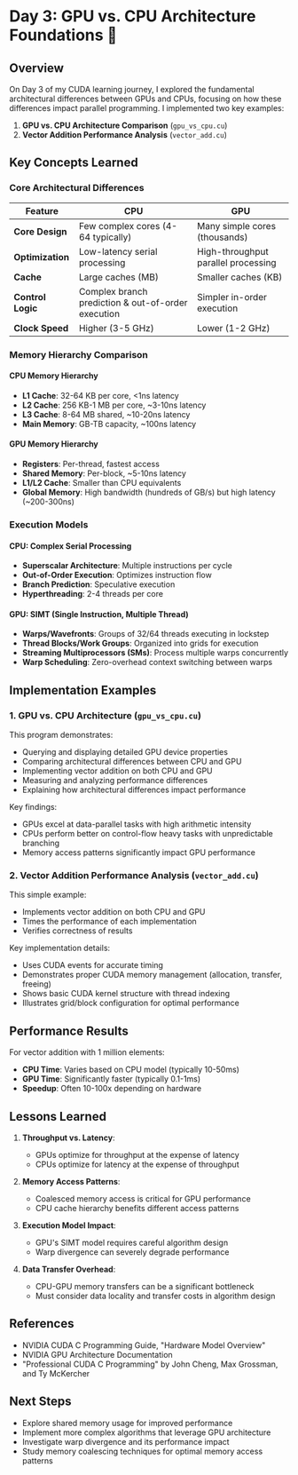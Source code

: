 # Day 3: GPU vs. CPU Architecture Foundations 🧠

## Overview
On Day 3 of my CUDA learning journey, I explored the fundamental architectural differences between GPUs and CPUs, focusing on how these differences impact parallel programming. I implemented two key examples:

1. **GPU vs. CPU Architecture Comparison** (`gpu_vs_cpu.cu`)
2. **Vector Addition Performance Analysis** (`vector_add.cu`)

## Key Concepts Learned

### Core Architectural Differences

| Feature | CPU | GPU |
|---------|-----|-----|
| **Core Design** | Few complex cores (4-64 typically) | Many simple cores (thousands) |
| **Optimization** | Low-latency serial processing | High-throughput parallel processing |
| **Cache** | Large caches (MB) | Smaller caches (KB) |
| **Control Logic** | Complex branch prediction & out-of-order execution | Simpler in-order execution |
| **Clock Speed** | Higher (3-5 GHz) | Lower (1-2 GHz) |

### Memory Hierarchy Comparison

#### CPU Memory Hierarchy
- **L1 Cache**: 32-64 KB per core, <1ns latency
- **L2 Cache**: 256 KB-1 MB per core, ~3-10ns latency
- **L3 Cache**: 8-64 MB shared, ~10-20ns latency
- **Main Memory**: GB-TB capacity, ~100ns latency

#### GPU Memory Hierarchy
- **Registers**: Per-thread, fastest access
- **Shared Memory**: Per-block, ~5-10ns latency
- **L1/L2 Cache**: Smaller than CPU equivalents
- **Global Memory**: High bandwidth (hundreds of GB/s) but high latency (~200-300ns)

### Execution Models

#### CPU: Complex Serial Processing
- **Superscalar Architecture**: Multiple instructions per cycle
- **Out-of-Order Execution**: Optimizes instruction flow
- **Branch Prediction**: Speculative execution
- **Hyperthreading**: 2-4 threads per core

#### GPU: SIMT (Single Instruction, Multiple Thread)
- **Warps/Wavefronts**: Groups of 32/64 threads executing in lockstep
- **Thread Blocks/Work Groups**: Organized into grids for execution
- **Streaming Multiprocessors (SMs)**: Process multiple warps concurrently
- **Warp Scheduling**: Zero-overhead context switching between warps

## Implementation Examples

### 1. GPU vs. CPU Architecture (`gpu_vs_cpu.cu`)

This program demonstrates:
- Querying and displaying detailed GPU device properties
- Comparing architectural differences between CPU and GPU
- Implementing vector addition on both CPU and GPU
- Measuring and analyzing performance differences
- Explaining how architectural differences impact performance

Key findings:
- GPUs excel at data-parallel tasks with high arithmetic intensity
- CPUs perform better on control-flow heavy tasks with unpredictable branching
- Memory access patterns significantly impact GPU performance

### 2. Vector Addition Performance Analysis (`vector_add.cu`)

This simple example:
- Implements vector addition on both CPU and GPU
- Times the performance of each implementation
- Verifies correctness of results

Key implementation details:
- Uses CUDA events for accurate timing
- Demonstrates proper CUDA memory management (allocation, transfer, freeing)
- Shows basic CUDA kernel structure with thread indexing
- Illustrates grid/block configuration for optimal performance

## Performance Results

For vector addition with 1 million elements:
- **CPU Time**: Varies based on CPU model (typically 10-50ms)
- **GPU Time**: Significantly faster (typically 0.1-1ms)
- **Speedup**: Often 10-100x depending on hardware

## Lessons Learned

1. **Throughput vs. Latency**:
   - GPUs optimize for throughput at the expense of latency
   - CPUs optimize for latency at the expense of throughput

2. **Memory Access Patterns**:
   - Coalesced memory access is critical for GPU performance
   - CPU cache hierarchy benefits different access patterns

3. **Execution Model Impact**:
   - GPU's SIMT model requires careful algorithm design
   - Warp divergence can severely degrade performance

4. **Data Transfer Overhead**:
   - CPU-GPU memory transfers can be a significant bottleneck
   - Must consider data locality and transfer costs in algorithm design

## References

- NVIDIA CUDA C Programming Guide, "Hardware Model Overview"
- NVIDIA GPU Architecture Documentation
- "Professional CUDA C Programming" by John Cheng, Max Grossman, and Ty McKercher

## Next Steps

- Explore shared memory usage for improved performance
- Implement more complex algorithms that leverage GPU architecture
- Investigate warp divergence and its performance impact
- Study memory coalescing techniques for optimal memory access patterns

